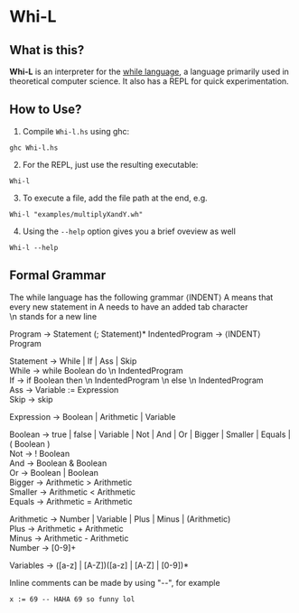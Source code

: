 Whi-L
====================================================

What is this?
---
**Whi-L** is an interpreter for the [while language](https://en.wikipedia.org/wiki/While_loop#cite_ref-3), a language primarily used in theoretical computer science. It also has a REPL for quick experimentation. 

How to Use?
---

1. Compile `Whi-l.hs` using ghc:
```
ghc Whi-l.hs
```
2. For the REPL, just use the resulting executable:
```
Whi-l
```
3. To execute a file, add the file path at the end, e.g.
```
Whi-l "examples/multiplyXandY.wh"
```
4. Using the `--help` option gives you a brief oveview as well
```
Whi-l --help
```

Formal Grammar
---
The while language has the following grammar
$\left<\mathrm{INDENT}\right>$ A means that every new statement in A needs to have an added tab character  
\n stands for a new line

Program $\to$ Statement (; Statement)*
IndentedProgram $\to$ $\left<\mathrm{INDENT}\right>$ Program 

Statement $\to$ While | If | Ass | Skip </br>
While $\to$ while Boolean do \n IndentedProgram </br>
If $\to$ if Boolean then \n IndentedProgram \n else \n IndentedProgram </br>
Ass $\to$ Variable := Expression </br>
Skip $\to$ skip

Expression $\to$ Boolean | Arithmetic | Variable

Boolean $\to$ true | false | Variable | Not | And | Or | Bigger | Smaller | Equals | ( Boolean ) </br>
Not $\to$ ! Boolean </br>
And $\to$ Boolean & Boolean </br>
Or $\to$ Boolean | Boolean </br>
Bigger $\to$ Arithmetic > Arithmetic </br>
Smaller $\to$ Arithmetic < Arithmetic </br>
Equals $\to$ Arithmetic = Arithmetic

Arithmetic $\to$ Number | Variable | Plus | Minus | (Arithmetic) </br>
Plus $\to$ Arithmetic + Arithmetic </br>
Minus $\to$ Arithmetic - Arithmetic </br>
Number $\to$ [0-9]+

Variables $\to$ ([a-z] | [A-Z])([a-z] | [A-Z] | [0-9])*

Inline comments can be made by using "--", for example 
```
x := 69 -- HAHA 69 so funny lol
```   

